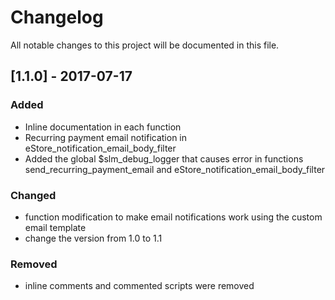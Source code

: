 # Changelog
All notable changes to this project will be documented in this file.

## [1.1.0] - 2017-07-17
### Added
- Inline documentation in each function
- Recurring payment email notification in eStore_notification_email_body_filter
- Added the global $slm_debug_logger that causes error in functions send_recurring_payment_email and eStore_notification_email_body_filter

### Changed
- function modification to make email notifications work using the custom email template
- change the version from 1.0 to 1.1

### Removed
- inline comments and commented scripts were removed